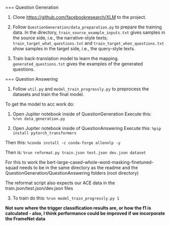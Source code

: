 
=== Question Generation

1. Clone https://github.com/facebookresearch/XLM to the project.

2. Follow `QuestionGeneration/data_preparation.py` to prepare the training data. In the directory, `train_source_example_inputs.txt` gives samples in the source side, i.e., the narrative-style texts; `train_target_what_questions.txt` and `train_target_when_questions.txt` show samples in the target side, i.e., the query-style texts.

3. Train back-translation model to learn the mapping. `generated_questions.txt` gives the examples of the generated questions.


=== Question Answering

1. Follow `util.py` and `model_train_progressly.py` to preprocess the datasets and train the final model.



To get the model to acc work do:

1. Open Jupiter notebook inside of QuestionGeneration
Execute this:	
`%run data_generation.py`

2. Open Jupiter notebook inside of QuestionAnswering
Execute this:
`%pip install pytorch_transformers`

Then this:
`%conda install -c conda-forge allennlp -y`

Then is:
`%run reformat.py train.json test.json dev.json dataset`

For this to work the bert-large-cased-whole-word-masking-finetuned-squad needs to be in the same directory as the readme and the QuestionGeneration/QuestionAnswering folders (root directory)

The reformat script also expects our ACE data in the train.json/test.json/dev.json files

3. To train do this:
`%run model_train_progressly.py 1`



**Not sure where the trigger classification results are, or how the f1 is calculated - also, I think performance could be improved if we incorporate the FrameNet data**